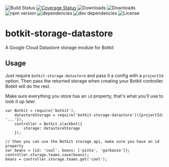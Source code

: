 ![Build Status](https://img.shields.io/travis/tonymet/botkit-storage-datastore.svg)
[![Coverage Status](https://coveralls.io/repos/github/fabito/botkit-storage-datastore/badge.svg?branch=master)](https://coveralls.io/github/fabito/botkit-storage-datastore?branch=master)
![Downloads](https://img.shields.io/npm/dm/botkit-storage-datastore.svg)
![Downloads](https://img.shields.io/npm/dt/botkit-storage-datastore.svg)
![npm version](https://img.shields.io/npm/v/botkit-storage-datastore.svg)
![dependencies](https://img.shields.io/david/tonymet/botkit-storage-datastore.svg)
![dev dependencies](https://img.shields.io/david/dev/tonymet/botkit-storage-datastore.svg)
![License](https://img.shields.io/npm/l/botkit-storage-datastore.svg)
# botkit-storage-datastore

A Google Cloud Datastore storage module for Botkit

## Usage

Just require `botkit-storage-datastore` and pass it a config with a `projectId` option.
Then pass the returned storage when creating your Botkit controller. Botkit will do the rest.

Make sure everything you store has an `id` property, that's what you'll use to look it up later.

```
var Botkit = require('botkit'),
    datastoreStorage = require('botkit-storage-datastore')({projectId: '...'}),
    controller = Botkit.slackbot({
        storage: datastoreStorage
    });
```

```
// then you can use the Botkit storage api, make sure you have an id property
var beans = {id: 'cool', beans: ['pinto', 'garbanzo']};
controller.storage.teams.save(beans);
beans = controller.storage.teams.get('cool');
```